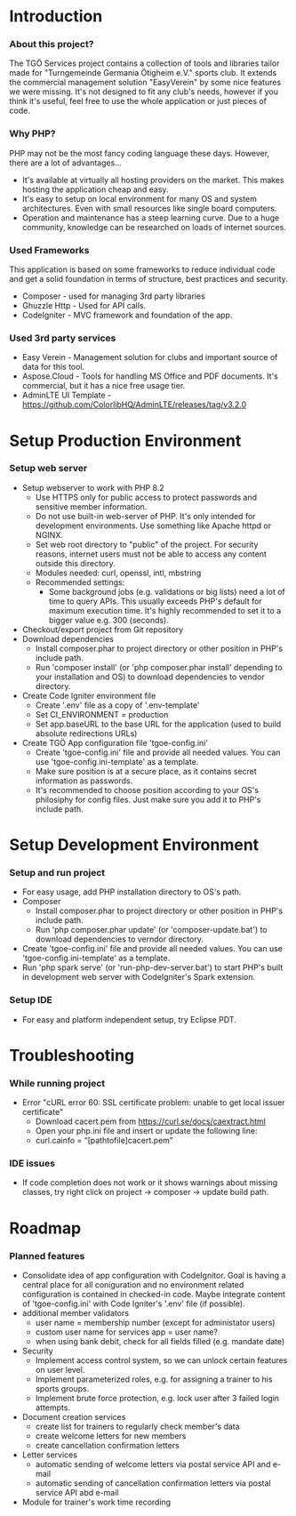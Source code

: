 # Introduction
### About this project?
The TGÖ Services project contains a collection of tools and libraries tailor made for "Turngemeinde Germania Ötigheim e.V." sports club. It extends the commercial management solution "EasyVerein" by some nice features we were missing.
It's not designed to fit any club's needs, however if you think it's useful, feel free to use the whole application or just pieces of code.

### Why PHP?
PHP may not be the most fancy coding language these days. However, there are a lot of advantages...
* It's available at virtually all hosting providers on the market. This makes hosting the application cheap and easy.
* It's easy to setup on local environment for many OS and system architectures. Even with small resources like single board computers.
* Operation and maintenance has a steep learning curve. Due to a huge community, knowledge can be researched on loads of internet sources.

### Used Frameworks
This application is based on some frameworks to reduce individual code and get a solid foundation in terms of structure, best practices and security.
* Composer - used for managing 3rd party libraries
* Ghuzzle Http - Used for API calls.
* CodeIgniter - MVC framework and foundation of the app.

### Used 3rd party services
* Easy Verein - Management solution for clubs and important source of data for this tool.
* Aspose.Cloud - Tools for handling MS Office and PDF documents. It's commercial, but it has a nice free usage tier.
* AdminLTE UI Template - https://github.com/ColorlibHQ/AdminLTE/releases/tag/v3.2.0

# Setup Production Environment
### Setup web server
* Setup webserver to work with PHP 8.2
	* Use HTTPS only for public access to protect passwords and sensitive member information.
	* Do not use built-in web-server of PHP. It's only intended for development environments. Use something like Apache httpd or NGINX.
	* Set web root directory to "public" of the project. For security reasons, internet users must not be able to access any content outside this directory.
	* Modules needed: curl, openssl, intl, mbstring
	* Recommended settings:
		* Some background jobs (e.g. validations or big lists) need a lot of time to query APIs. This usually exceeds PHP's default for maximum execution time. It's highly recommended to set it to a bigger value e.g. 300 (seconds).
* Checkout/export project from Git repository
* Download dependencies
	* Install composer.phar to project directory or other position in PHP's include path.
	* Run 'composer install' (or 'php composer.phar install' depending to your installation and OS) to download dependencies to vendor directory.
* Create Code Igniter environment file
	* Create '.env' file as a copy of '.env-template'
	* Set CI_ENVIRONMENT = production
	* Set app.baseURL to the base URL for the application (used to build absolute redirections URLs)
* Create TGÖ App configuration file 'tgoe-config.ini'
	* Create 'tgoe-config.ini' file and provide all needed values. You can use 'tgoe-config.ini-template' as a template.
	* Make sure position is at a secure place, as it contains secret information as passwords.
	* It's recommended to choose position according to your OS's philosiphy for config files. Just make sure you add it to PHP's include path.

# Setup Development Environment
### Setup and run project
* For easy usage, add PHP installation directory to OS's path.
* Composer
	* Install composer.phar to project directory or other position in PHP's include path.
	* Run 'php composer.phar update' (or 'composer-update.bat') to download dependencies to verndor directory.
* Create 'tgoe-config.ini' file and provide all needed values. You can use 'tgoe-config.ini-template' as a template.
* Run 'php spark serve' (or 'run-php-dev-server.bat') to start PHP's built in development web server with CodeIgniter's Spark extension. 

### Setup IDE
* For easy and platform independent setup, try Eclipse PDT.


# Troubleshooting
### While running project
* Error "cURL error 60: SSL certificate problem: unable to get local issuer certificate"
	* Download cacert.pem from https://curl.se/docs/caextract.html
	* Open your php.ini file and insert or update the following line:
	* curl.cainfo = “[pathtofile]cacert.pem”

### IDE issues
* If code completion does not work or it shows warnings about missing classes, try right click on project -> composer -> update build path.

# Roadmap
### Planned features
* Consolidate idea of app configuration with CodeIgnitor. Goal is having a central place for all coniguration and no environment related configuration is contained in checked-in code. Maybe integrate content of 'tgoe-config.ini' with Code Igniter's '.env' file (if possible).
* additional member validators
	* user name = membership number (except for administator users)
	* custom user name for services app = user name?
	* when using bank debit, check for all fields filled (e.g. mandate date)
* Security
	* Implement access control system, so we can unlock certain features on user level.
	* Implement parameterized roles, e.g. for assigning a trainer to his sports groups.
	* Implement brute force protection, e.g. lock user after 3 failed login attempts.
* Document creation services
	* create list for trainers to regularly check member's data
	* create welcome letters for new members
	* create cancellation confirmation letters
* Letter services
	* automatic sending of welcome letters via postal service API and e-mail
	* automatic sending of cancellation confirmation letters via postal service API abd e-mail
* Module for trainer's work time recording
